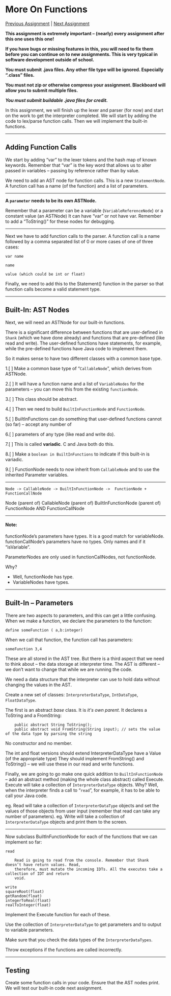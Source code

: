 # More On Functions

[Previous Assignment](./ICSI%20311%20Assignment%205%20%20More%20Statements.md)
| [Next Assignment](./ICSI%20311%20Assignment%207%20%20Calling%20Functions%20in%20the%20interpreter.md)

**This assignment is extremely important – (nearly) every assignment after this one uses this one!**

**If you have bugs or missing features in this, you will need to fix them before you can continue on
to new assignments. This is very typical in software development outside of school.**

**You must submit .java files. Any other file type will be ignored. Especially “.class” files.**

**You must not zip or otherwise compress your assignment. Blackboard will allow you to submit
multiple files.**

***You must submit buildable .java files for credit.***

In this assignment, we will finish up the lexer and parser (for now) and start on the work to get
the interpreter completed. We will start by adding the code to lex/parse function calls. Then we
will implement the built-in functions.

-----------------------------------------------------------------------------------------------

## Adding Function Calls

We start by adding “var” to the lexer tokens and the hash map of known keywords.
Remember that “var” is the key word that allows us to alter passed in variables
– passing by reference rather than by value.

We need to add an AST node for function calls. This is a new `StatementNode`. A function call has a
name (of the function) and a list of parameters.



----

**A `parameter` needs to be its own ASTNode.**

Remember that a parameter can be a variable (`VariableReferenceNode`) or a constant value (an
ASTNode)
It can have “var” or not have var. Remember to add a “ToString()” for these nodes for debugging.

--------------------------------------------------------------------------------------------------

Next we have to add function calls to the parser. A function call is a name followed by a comma
separated list of 0 or more cases of one of three cases:

```
var name

name

value (which could be int or float)
```

Finally, we need to add this to the Statement() function in the parser so that function calls become
a valid statement type.

-----------------------------------------------------------------------------------------------

## Built-In: AST Nodes

Next, we will need an ASTNode for our built-in functions.

There is a significant difference between functions that are user-defined in `Shank` (which we have
done already) and functions that are pre-defined (like read and write).
The user-defined functions have statements, for example, while the pre-defined functions have Java
code to implement them.

So it makes sense to have two different classes with a common base type.

1.[ ] Make a common base type of “`CallableNode`”, which derives from ASTNode.

2.[ ] It will have a function name and a list of `VariableNodes` for the parameters – you can move
  this from the existing `functionNode`.

3.[ ]  This class should be abstract.

4.[ ] Then we need to build `BuiltInFunctionNode` and `FunctionNode`.

5.[ ] BuiltInFunctions can do something that user-defined functions cannot (so far) – accept any
  number of

6.[ ] parameters of any type (like read and write do).

7.[ ] This is called **variadic**. C and Java both do this.

8.[ ] Make a `boolean in BuiltInFunctions` to indicate if this built-in is variadic.

9.[ ] FunctionNode needs to now inherit from `CallableNode` and to use the inherited Parameter
  variables.

---------

    Node -> CallableNode -> BuiltInFunctionNode ->  FunctionNode + FunctionCallNode

Node (parent of) CallableNode (parent of) BuiltInFunctionNode (parent of) FunctionNode AND
FunctionCallNode


------------

#### Note:

functionNode’s parameters have types. It is a good match for variableNode.
functionCallNode’s parameters have no types. Only names and if it “isVariable”.

ParameterNodes are only used in functionCallNodes, not functionNode.

Why?

- Well, functionNode has type.
- VariableNodes have types.

-----------------------------------------------------------------------------------------------

## Built-In – Parameters

There are two aspects to parameters, and this can get a little confusing. When we make a function,
we declare the parameters to the function:

    define someFunction ( a,b:integer)

When we call that function, the function call has parameters:

    someFunction 3,4

These are all stored in the AST tree. But there is a third aspect that we need to think about – the
data storage at interpreter time. The AST is different – we don’t want to change that while we are
running the code.

We need a data structure that the interpreter can use to hold data without changing the values in
the AST.

Create a new set of classes: `InterpreterDataType`, `IntDataType`, `FloatDataType`.

The first is an abstract _base_ class. It is _it's own parent_. It declares a ToString and a
FromString:

        public abstract String ToString();
        public abstract void FromString(String input); // sets the value of the data type by parsing the string

No constructor and no member.

The int and float versions should extend InterpreterDataType have a Value (of the appropriate type)
They should implement FromString() and ToString() – we will use these in our read and write
functions.

Finally, we are going to go make one quick addition to `BuiltInFunctionNode` – add an abstract
method (making the whole class abstract) called Execute.
Execute will take a collection of `InterpreterDataType` objects. Why? Well, when the interpreter
finds
a call to “`read`”, for example, it
has to be able to call your Java code.

eg. Read will take a collection of `InterpreterDataType` objects and set the values of those objects
from user input
(remember that read can take any number of parameters).
eg. Write will take a collection of `InterpreterDataType` objects and print them to the screen.

-----------------------------------------------------------------------------------------------

Now subclass BuiltInFunctionNode for each of the functions that we can implement so far:

    read

        Read is going to read from the console. Remember that Shank doesn’t have return values. Read,
        therefore, must mutate the incoming IDTs. All the executes take a collection of IDT and return
        void.

    write
    squareRoot(float)
    getRandom(float)
    integerToReal(float)
    realToInteger(float)

Implement the Execute function for each of these.

Use the collection of `InterpreterDataType` to get parameters and to output to variable parameters.

Make sure that you check the data types of the `InterpreterDataTypes`.

Throw exceptions if the functions are called incorrectly.

-----------------------------------------------------------------------------------------------

## Testing

Create some function calls in your code. Ensure that the AST nodes print. We will test our built-in
code next assignment.

 
